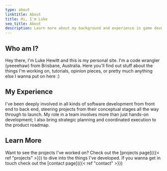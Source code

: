 ```yaml
---
type: about
linktitle: About
title: Hi, I'm Luke
seo_title: About
description: Learn more about my background and experience in game development and project management.
---
```

## Who am I?

Hey there, I'm Luke Hewitt and this is my personal site. I'm a code wrangler (yeeeehaw) from Brisbane, Australia. Here
you'll find out stuff about the things I'm working on, tutorials, opinion pieces, or pretty much anything else I wanna 
put on here :)

## My Experience

I've been deeply involved in all kinds of software development from front end to back end, steering projects from their 
conceptual stages all the way through to launch. My role in a team involves more than just hands-on development; I also
bring strategic planning and coordinated execution to the product roadmap.

## Learn More

Want to see the projects I've worked on? Check out the [projects page]({{< ref "projects" >}}) to dive into the 
things I've developed. If you wanna get in touch check out the [contact page]({{< ref "contact" >}})